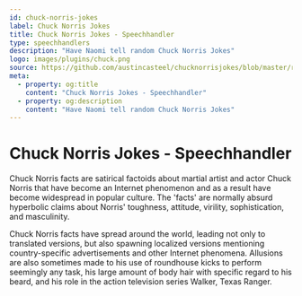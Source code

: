 ```yaml
---
id: chuck-norris-jokes
label: Chuck Norris Jokes
title: Chuck Norris Jokes - Speechhandler
type: speechhandlers
description: "Have Naomi tell random Chuck Norris Jokes"
logo: images/plugins/chuck.png
source: https://github.com/austincasteel/chucknorrisjokes/blob/master/readme.md
meta:
  - property: og:title
    content: "Chuck Norris Jokes - Speechhandler"
  - property: og:description
    content: "Have Naomi tell random Chuck Norris Jokes"
---
```


# Chuck Norris Jokes - Speechhandler

<PluginLogo/>

Chuck Norris facts are satirical factoids about martial artist and actor Chuck Norris that have become an Internet phenomenon and as a result have become widespread in popular culture. The 'facts' are normally absurd hyperbolic claims about Norris' toughness, attitude, virility, sophistication, and masculinity.

Chuck Norris facts have spread around the world, leading not only to translated versions, but also spawning localized versions mentioning country-specific advertisements and other Internet phenomena. Allusions are also sometimes made to his use of roundhouse kicks to perform seemingly any task, his large amount of body hair with specific regard to his beard, and his role in the action television series Walker, Texas Ranger.

<EditPageLink/>